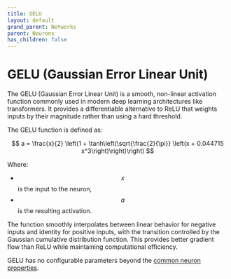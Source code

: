 ```yaml
---
title: GELU
layout: default
grand_parent: Networks
parent: Neurons
has_children: false
---
```


# GELU (Gaussian Error Linear Unit)

The GELU (Gaussian Error Linear Unit) is a smooth, non-linear activation function commonly used in modern deep learning architectures like transformers. It provides a differentiable alternative to ReLU that weights inputs by their magnitude rather than using a hard threshold.

The GELU function is defined as:

$$
a = \frac{x}{2} \left(1 + \tanh\left(\sqrt{\frac{2}{\pi}} \left(x + 0.044715 x^3\right)\right)\right)
$$

Where:

- $$x$$ is the input to the neuron,
- $$a$$ is the resulting activation.

The function smoothly interpolates between linear behavior for negative inputs and identity for positive inputs, with the transition controlled by the Gaussian cumulative distribution function. This provides better gradient flow than ReLU while maintaining computational efficiency.

GELU has no configurable parameters beyond the [common neuron properties](/docs/network/neurons/index#common-neuron-properties).
